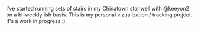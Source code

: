 I've started running sets of stairs in my Chinatown stairwell with @keeyon2 on a bi-weekly-ish basis. This is my personal vizualization / tracking project. It's a work in progress :)
